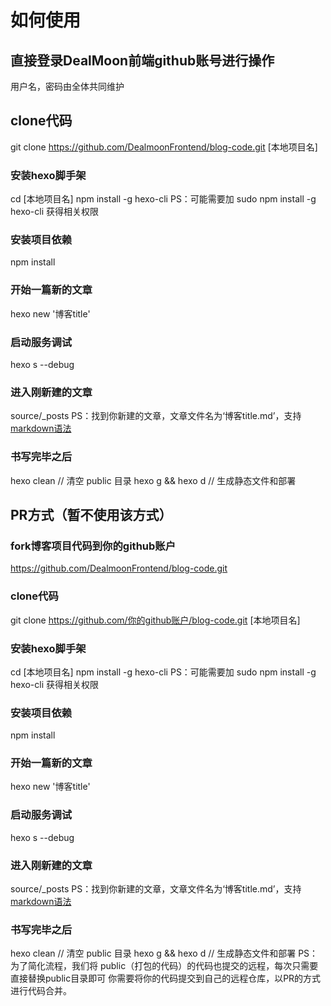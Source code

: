 #   如何使用
##  直接登录DealMoon前端github账号进行操作
用户名，密码由全体共同维护
##  clone代码
git clone https://github.com/DealmoonFrontend/blog-code.git [本地项目名]
###  安装hexo脚手架
cd [本地项目名]
npm install -g hexo-cli
PS：可能需要加 sudo npm install -g hexo-cli 获得相关权限
###  安装项目依赖
npm install
###  开始一篇新的文章
hexo new '博客title'
###  启动服务调试
hexo s --debug
###  进入刚新建的文章
source/_posts
PS：找到你新建的文章，文章文件名为‘博客title.md’，支持[markdown语法](https://www.appinn.com/markdown/)
###  书写完毕之后
hexo clean // 清空 public 目录
hexo g && hexo d // 生成静态文件和部署


##  PR方式（暂不使用该方式）
###  fork博客项目代码到你的github账户
https://github.com/DealmoonFrontend/blog-code.git
###  clone代码
git clone https://github.com/你的github账户/blog-code.git [本地项目名]
###  安装hexo脚手架
cd [本地项目名]
npm install -g hexo-cli
PS：可能需要加 sudo npm install -g hexo-cli 获得相关权限
###  安装项目依赖
npm install
###  开始一篇新的文章
hexo new '博客title'
###  启动服务调试
hexo s --debug
###  进入刚新建的文章
source/_posts
PS：找到你新建的文章，文章文件名为‘博客title.md’，支持[markdown语法](https://www.appinn.com/markdown/)
###  书写完毕之后
hexo clean // 清空 public 目录
hexo g && hexo d // 生成静态文件和部署
PS：为了简化流程，我们将 public（打包的代码）的代码也提交的远程，每次只需要直接替换public目录即可
你需要将你的代码提交到自己的远程仓库，以PR的方式进行代码合并。


